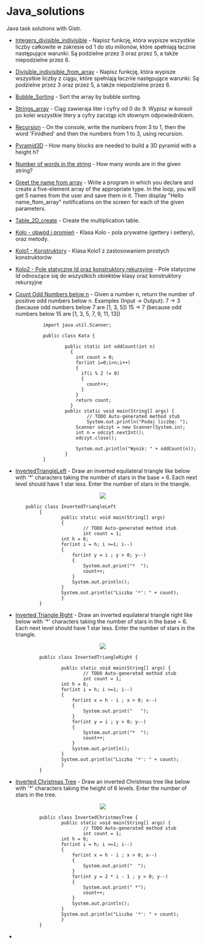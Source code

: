 # Java_solutions

Java task solutions  with Gistr.

- [Integers_divisible_indivisible](https://gist.github.com/MagdalenaOlak/b1b240b7a36ef7faf003e2206d33e4b4) -  Napisz funkcję, która wypisze wszystkie liczby całkowite w zakresie od 1 do stu milionów, które spełniają łacznie następujące warunki:
Są podzielne przez 3 oraz przez 5, a także niepodzielne przez 6.
- [Divisible_indivisible_from_array](https://gist.github.com/MagdalenaOlak/bcdf26dbde0355b300d457ebbc345ac2) -  Napisz funkcję, która wypisze wszystkie liczby z ciągu, które spełniają łacznie następujące warunki:
Są podzielne przez 3 oraz przez 5, a także niepodzielne przez 6.
- [Bubble_Sorting](https://gist.github.com/MagdalenaOlak/cc7c9a8ffbfc8763636f5f0b2e381753) - Sort the array by bubble sorting.
- [Strings_array](https://gist.github.com/MagdalenaOlak/69bbd3dba4a600053fada7f6f5995813) - Ciąg zawieraja liter i cyfry od 0 do 9. Wypisz w konsoli po kolei wszystkie litery a cyfry zacstąp ich słownym odpowiednikiem. 
- [Recursion](https://gist.github.com/MagdalenaOlak/b1fc17a476d11cff012daacc9f09d002) - On the console, write the numbers from 3 to 1, then the word 'Finidhed' and then the numbers from 1 to 3, using recursion.
- [Pyramid3D](https://gist.github.com/MagdalenaOlak/103b41a9287cb8bb4ddea458022dbdbf) - How many blocks are needed to build a 3D pyramid with a height h?
- [Number of words in the string](https://gist.github.com/MagdalenaOlak/baae33b9eb5c4f388c5ad75da18eb521) - How many words are in the given string?
- [Greet the name from array](https://gist.github.com/MagdalenaOlak/fb20c985a242b1bbe8908d9df2f167f5) - Write a program in which you declare and create a five-element array of the appropriate type. In the loop, you will get 5 names from the user and save them in it. Then display "Hello name_ftom_array" notifications on the screen for each of the given parameters.
- [Table_2D_create](https://gist.github.com/MagdalenaOlak/e2b88bdc4d3e6bc3c9d8599d0c03ae98) - Create the multiplication table.
- [Koło - obwód i promień](https://gist.github.com/MagdalenaOlak/ba3a492f9c1ebe60ef40e2b8c06ad406) - Klasa Kolo - pola prywatne (gettery i settery), oraz metody.
- [Kolo1 - Konstruktory](https://gist.github.com/MagdalenaOlak/cc5190cd41ec245774d750dcfa990103) - Klasa Kolo1 z zastosowaniem prostych konstruktorów
- [Kolo2 - Pole statyczne Id oraz konstruktory rekursyjne](https://gist.github.com/MagdalenaOlak/0c84fa014025af56cf6a29573623ca43) - Pole statyczne Id odnoszące się do wszystkich obiektów klasy oraz konstruktory rekursyjne
- [Count Odd Numbers below n](https://gist.github.com/MagdalenaOlak/80a8d0812af9a435e5eb27d95dc23693) - Given a number n, return the number of positive odd numbers below n. Examples (Input -> Output):
        7  -> 3 (because odd numbers below 7 are [1, 3, 5])
        15 -> 7 (because odd numbers below 15 are [1, 3, 5, 7, 9, 11, 13])
        
                import java.util.Scanner;

                public class Kata {

                        public static int oddCount(int n)
                          {    
                            int count = 0;
                            for(int i=0;i<n;i++)
                            {
                              if(i % 2 != 0)
                              {
                                count++;
                              }
                            }
                            return count;
                          }		
                        public static void main(String[] args) {
                                // TODO Auto-generated method stub
                                System.out.println("Podaj liczbę: ");
                            Scanner odczyt = new Scanner(System.in);
                            int n = odczyt.nextInt();
                            odczyt.close();

                            System.out.println("Wynik: " + oddCount(n));
                        }
                }



- [InvertedTriangleLeft](https://gist.github.com/MagdalenaOlak/92fc65ce108a8fee1dc4b6ece1a74afa) - Draw an inverted equilateral triangle like below with '*' characters taking the number of stars in the base = 6. Each next level should have 1 star less. Enter the number of stars in the triangle.

<p align="center">
  <img src="https://user-images.githubusercontent.com/66574001/193445531-dcf87bda-39c7-4efd-ae32-00d1ca072f04.png" />
</p>
               

           public class InvertedTriangleLeft 
                {
                        public static void main(String[] args) 
                        {
                                // TODO Auto-generated method stub
                                int count = 1;        
                        int h = 6;
                        for(int i = h; i >=1; i--)
                        {
                            for(int y = i ; y > 0; y--)
                            {
                                System.out.print("*  ");
                                count++;
                            }
                            System.out.println();
                        }
                        System.out.println("Liczba '*': " + count);
                        }
                }





- [Inverted Triangle Right](https://gist.github.com/MagdalenaOlak/b082ae6565ea3e69288643330b6cca53) - Draw an inverted equilateral triangle right like below with '*' characters taking the number of stars in the base = 6. Each next level should have 1 star less. Enter the number of stars in the triangle.

<p align="center">
  <img src="https://user-images.githubusercontent.com/66574001/193445459-b94e56ca-f14b-4eb0-bd10-0b0317c40ffe.png" />
</p>

                public class InvertedTriangleRight {

                        public static void main(String[] args) {
                                // TODO Auto-generated method stub
                                int count = 1;                        
                        int h = 6;
                        for(int i = h; i >=1; i--)
                        {
                            for(int x = h - i ; x > 0; x--)
                            {
                                System.out.print("   ");
                            }
                            for(int y = i ; y > 0; y--)
                            {
                                System.out.print("*  ");
                                count++;
                            }
                            System.out.println();
                        }
                        System.out.println("Liczba '*': " + count);
                        }
                }



     
     
- [Inverted Christmas Tree](https://gist.github.com/MagdalenaOlak/f9b2e822a053362aa35b1123c3300934) - Draw an inverted Christmas tree like below with '*' characters taking the height of 6 levels. Enter the number of stars in the tree.

<p align="center">
  <img src="https://user-images.githubusercontent.com/66574001/193446079-b6149092-d3aa-405e-a21e-9f7eccd475db.png" />
</p>



                public class InvertedChristmasTree {
                        public static void main(String[] args) {
                                // TODO Auto-generated method stub
                                int count = 1;        
                        int h = 6;
                        for(int i = h; i >=1; i--)
                        {
                            for(int x = h - i ; x > 0; x--)
                            {
                                System.out.print("  ");
                            }
                            for(int y = 2 * i - 1 ; y > 0; y--)
                            {
                                System.out.print(" *");
                                count++;
                            }
                            System.out.println();
                        }
                        System.out.println("Liczba '*': " + count);
                        }
                }


- []()
